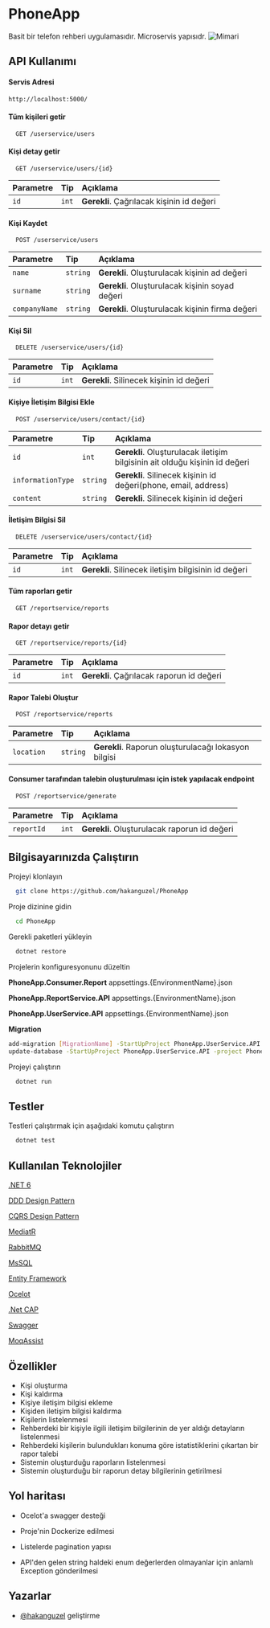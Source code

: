 # PhoneApp

Basit bir telefon rehberi uygulamasıdır. Microservis yapısıdr.
![Mimari](https://github.com/hakanguzel/PhoneApp/files/diagram.png)

    
## API Kullanımı

#### Servis Adresi

```http
http://localhost:5000/
```

#### Tüm kişileri getir

```http
  GET /userservice/users
```

#### Kişi detay getir

```http
  GET /userservice/users/{id}
```

| Parametre | Tip     | Açıklama                       |
| :-------- | :------- | :-------------------------------- |
| `id`      | `int` | **Gerekli**. Çağrılacak kişinin id değeri |

#### Kişi Kaydet

```http
  POST /userservice/users
```

| Parametre | Tip     | Açıklama                       |
| :-------- | :------- | :-------------------------------- |
| `name`      | `string` | **Gerekli**. Oluşturulacak kişinin ad değeri |
| `surname`      | `string` | **Gerekli**. Oluşturulacak kişinin soyad değeri |
| `companyName`      | `string` | **Gerekli**. Oluşturulacak kişinin firma değeri |

#### Kişi Sil

```http
  DELETE /userservice/users/{id}
```

| Parametre | Tip     | Açıklama                       |
| :-------- | :------- | :-------------------------------- |
| `id`      | `int` | **Gerekli**. Silinecek kişinin id değeri |

#### Kişiye İletişim Bilgisi Ekle

```http
  POST /userservice/users/contact/{id}
```

| Parametre | Tip     | Açıklama                       |
| :-------- | :------- | :-------------------------------- |
| `id`      | `int` | **Gerekli**. Oluşturulacak iletişim bilgisinin ait olduğu kişinin id değeri |
| `informationType`      | `string` | **Gerekli**. Silinecek kişinin id değeri(phone, email, address) |
| `content`      | `string` | **Gerekli**. Silinecek kişinin id değeri |

#### İletişim Bilgisi Sil

```http
  DELETE /userservice/users/contact/{id}
```

| Parametre | Tip     | Açıklama                       |
| :-------- | :------- | :-------------------------------- |
| `id`      | `int` | **Gerekli**. Silinecek iletişim bilgisinin id değeri |

  
#### Tüm raporları getir

```http
  GET /reportservice/reports
```

#### Rapor detayı getir

```http
  GET /reportservice/reports/{id}
```

| Parametre | Tip     | Açıklama                       |
| :-------- | :------- | :-------------------------------- |
| `id`      | `int` | **Gerekli**. Çağrılacak raporun id değeri |

#### Rapor Talebi Oluştur

```http
  POST /reportservice/reports
```

| Parametre | Tip     | Açıklama                       |
| :-------- | :------- | :-------------------------------- |
| `location`      | `string` | **Gerekli**. Raporun oluşturulacağı lokasyon bilgisi |

#### Consumer tarafından talebin oluşturulması için istek yapılacak endpoint

```http
  POST /reportservice/generate
```

| Parametre | Tip     | Açıklama                       |
| :-------- | :------- | :-------------------------------- |
| `reportId`      | `int` | **Gerekli**. Oluşturulacak raporun id değeri | 

## Bilgisayarınızda Çalıştırın

Projeyi klonlayın

```bash
  git clone https://github.com/hakanguzel/PhoneApp
```

Proje dizinine gidin

```bash
  cd PhoneApp
```

Gerekli paketleri yükleyin

```bash
  dotnet restore
```

Projelerin konfiguresyonunu düzeltin

**PhoneApp.Consumer.Report** appsettings.{EnvironmentName}.json

**PhoneApp.ReportService.API** appsettings.{EnvironmentName}.json

**PhoneApp.UserService.API** appsettings.{EnvironmentName}.json

**Migration**

```bash
add-migration [MigrationName] -StartUpProject PhoneApp.UserService.API -project PhoneApp.Core.Infrastructure -v
update-database -StartUpProject PhoneApp.UserService.API -project PhoneApp.Core.Infrastructure -v
```

Projeyi çalıştırın

```bash
  dotnet run
```
## Testler

Testleri çalıştırmak için aşağıdaki komutu çalıştırın

```bash
  dotnet test
```

  
## Kullanılan Teknolojiler

[.NET 6](https://github.com/microsoft/dotnet)

[DDD Design Pattern](https://docs.microsoft.com/tr-tr/dotnet/architecture/microservices/microservice-ddd-cqrs-patterns/ddd-oriented-microservice)

[CQRS Design Pattern](https://docs.microsoft.com/en-us/azure/architecture/patterns/cqrs)

[MediatR](https://github.com/jbogard/MediatR)

[RabbitMQ](https://github.com/rabbitmq/rabbitmq-server)

[MsSQL](https://www.microsoft.com/tr-tr/sql-server/sql-server-2019)

[Entity Framework](https://github.com/dotnet/EntityFramework.Docs)

[Ocelot](https://github.com/ThreeMammals/Ocelot)

[.Net CAP](https://github.com/dotnetcore/CAP)

[Swagger](https://github.com/swagger-api/swagger-ui)

[MoqAssist](https://github.com/omeerkorkmazz/MoqAssist)

  
## Özellikler

- Kişi oluşturma
- Kişi kaldırma
- Kişiye iletişim bilgisi ekleme
- Kişiden iletişim bilgisi kaldırma
- Kişilerin listelenmesi
- Rehberdeki bir kişiyle ilgili iletişim bilgilerinin de yer aldığı detayların listelenmesi
- Rehberdeki kişilerin bulundukları konuma göre istatistiklerini çıkartan bir rapor talebi
- Sistemin oluşturduğu raporların listelenmesi
- Sistemin oluşturduğu bir raporun detay bilgilerinin getirilmesi
  
## Yol haritası

- Ocelot'a swagger desteği

- Proje'nin Dockerize edilmesi

- Listelerde pagination yapısı

- API'den gelen string haldeki enum değerlerden olmayanlar için anlamlı Exception gönderilmesi
  
## Yazarlar

- [@hakanguzel](https://www.github.com/hakanguzel) geliştirme

  